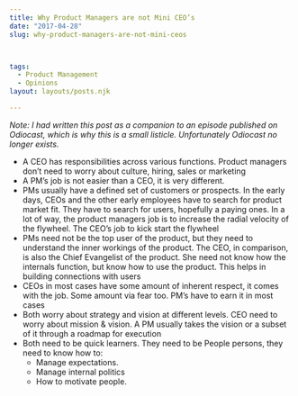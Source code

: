 ```yaml
---
title: Why Product Managers are not Mini CEO’s
date: "2017-04-28"
slug: why-product-managers-are-not-mini-ceos



tags: 
  - Product Management 
  - Opinions
layout: layouts/posts.njk

---
```


_Note: I had written this post as a companion to an episode published on Odiocast, which is why this is a small listicle. Unfortunately Odiocast no longer exists._

- A CEO has responsibilities across various functions. Product managers don’t need to worry about culture, hiring, sales or marketing
- A PM’s job is not easier than a CEO, it is very different.
- PMs usually have a defined set of customers or prospects. In the early days, CEOs and the other early employees have to search for product market fit. They have to search for users, hopefully a paying ones. In a lot of way, the product managers job is to increase the radial velocity of the flywheel. The CEO’s job to kick start the flywheel
- PMs need not be the top user of the product, but they need to understand the inner workings of the product. The CEO, in comparison, is also the Chief Evangelist of the product. She need not know how the internals function, but know how to use the product. This helps in building connections with users
- CEOs in most cases have some amount of inherent respect, it comes with the job. Some amount via fear too. PM’s have to earn it in most cases
- Both worry about strategy and vision at different levels. CEO need to worry about mission & vision. A PM usually takes the vision or a subset of it through a roadmap for execution
- Both need to be quick learners. They need to be People persons, they need to know how to:
    - Manage expectations.
    - Manage internal politics
    - How to motivate people.
